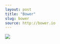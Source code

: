 ```yaml
---
layout: post
title: "Bower"
slug: bower
source: http://bower.io
---
```


<img src="/beautiful-open/screenshots/bower.png">

